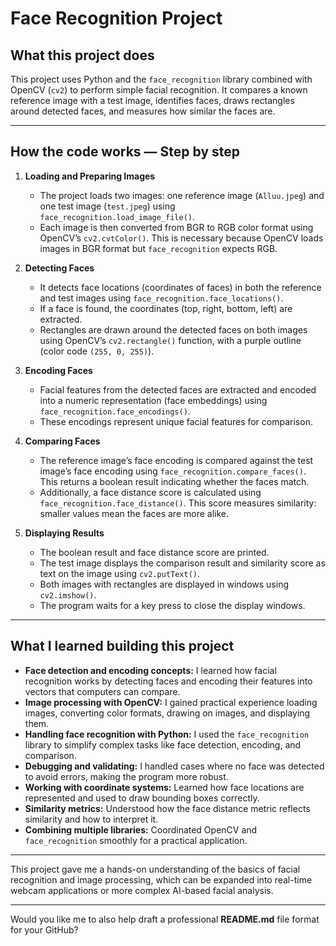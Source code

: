 
# Face Recognition Project

## What this project does

This project uses Python and the `face_recognition` library combined with OpenCV (`cv2`) to perform simple facial recognition. It compares a known reference image with a test image, identifies faces, draws rectangles around detected faces, and measures how similar the faces are.

---

## How the code works — Step by step

1. **Loading and Preparing Images**

   * The project loads two images: one reference image (`Alluu.jpeg`) and one test image (`test.jpeg`) using `face_recognition.load_image_file()`.
   * Each image is then converted from BGR to RGB color format using OpenCV’s `cv2.cvtColor()`. This is necessary because OpenCV loads images in BGR format but `face_recognition` expects RGB.

2. **Detecting Faces**

   * It detects face locations (coordinates of faces) in both the reference and test images using `face_recognition.face_locations()`.
   * If a face is found, the coordinates (top, right, bottom, left) are extracted.
   * Rectangles are drawn around the detected faces on both images using OpenCV’s `cv2.rectangle()` function, with a purple outline (color code `(255, 0, 255)`).

3. **Encoding Faces**

   * Facial features from the detected faces are extracted and encoded into a numeric representation (face embeddings) using `face_recognition.face_encodings()`.
   * These encodings represent unique facial features for comparison.

4. **Comparing Faces**

   * The reference image’s face encoding is compared against the test image’s face encoding using `face_recognition.compare_faces()`. This returns a boolean result indicating whether the faces match.
   * Additionally, a face distance score is calculated using `face_recognition.face_distance()`. This score measures similarity: smaller values mean the faces are more alike.

5. **Displaying Results**

   * The boolean result and face distance score are printed.
   * The test image displays the comparison result and similarity score as text on the image using `cv2.putText()`.
   * Both images with rectangles are displayed in windows using `cv2.imshow()`.
   * The program waits for a key press to close the display windows.

---

## What I learned building this project

* **Face detection and encoding concepts:** I learned how facial recognition works by detecting faces and encoding their features into vectors that computers can compare.
* **Image processing with OpenCV:** I gained practical experience loading images, converting color formats, drawing on images, and displaying them.
* **Handling face recognition with Python:** I used the `face_recognition` library to simplify complex tasks like face detection, encoding, and comparison.
* **Debugging and validating:** I handled cases where no face was detected to avoid errors, making the program more robust.
* **Working with coordinate systems:** Learned how face locations are represented and used to draw bounding boxes correctly.
* **Similarity metrics:** Understood how the face distance metric reflects similarity and how to interpret it.
* **Combining multiple libraries:** Coordinated OpenCV and `face_recognition` smoothly for a practical application.

---

This project gave me a hands-on understanding of the basics of facial recognition and image processing, which can be expanded into real-time webcam applications or more complex AI-based facial analysis.

---

Would you like me to also help draft a professional **README.md** file format for your GitHub?
